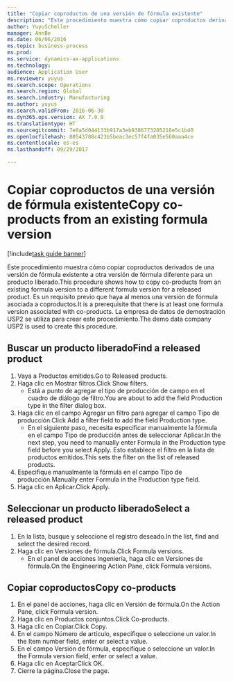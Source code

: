 ```yaml
--- 
title: "Copiar coproductos de una versión de fórmula existente"
description: "Este procedimiento muestra cómo copiar coproductos derivados de una versión de fórmula existente a otra versión de fórmula diferente para un producto liberado."
author: YuyuScheller
manager: AnnBe
ms.date: 06/06/2016
ms.topic: business-process
ms.prod: 
ms.service: dynamics-ax-applications
ms.technology: 
audience: Application User
ms.reviewer: yuyus
ms.search.scope: Operations
ms.search.region: Global
ms.search.industry: Manufacturing
ms.author: yuyus
ms.search.validFrom: 2016-06-30
ms.dyn365.ops.version: AX 7.0.0
ms.translationtype: HT
ms.sourcegitcommit: 7e0a5d044133b917a3eb9386773205218e5c1b40
ms.openlocfilehash: 80543780c423b5beac3ec57f4fa035e560aaa4ce
ms.contentlocale: es-es
ms.lasthandoff: 09/29/2017

---
```

# <a name="copy-co-products-from-an-existing-formula-version"></a><span data-ttu-id="754ce-103">Copiar coproductos de una versión de fórmula existente</span><span class="sxs-lookup"><span data-stu-id="754ce-103">Copy co-products from an existing formula version</span></span>

[!include[task guide banner](../../includes/task-guide-banner.md)]

<span data-ttu-id="754ce-104">Este procedimiento muestra cómo copiar coproductos derivados de una versión de fórmula existente a otra versión de fórmula diferente para un producto liberado.</span><span class="sxs-lookup"><span data-stu-id="754ce-104">This procedure shows how to copy co-products from an existing formula version to a different formula version for a released product.</span></span> <span data-ttu-id="754ce-105">Es un requisito previo que haya al menos una versión de fórmula asociada a coproductos.</span><span class="sxs-lookup"><span data-stu-id="754ce-105">It is a prerequisite that there is at least one formula version associated with co-products.</span></span> <span data-ttu-id="754ce-106">La empresa de datos de demostración USP2 se utiliza para crear este procedimiento.</span><span class="sxs-lookup"><span data-stu-id="754ce-106">The demo data company USP2 is used to create this procedure.</span></span>


## <a name="find-a-released-product"></a><span data-ttu-id="754ce-107">Buscar un producto liberado</span><span class="sxs-lookup"><span data-stu-id="754ce-107">Find a released product</span></span>
1. <span data-ttu-id="754ce-108">Vaya a Productos emitidos.</span><span class="sxs-lookup"><span data-stu-id="754ce-108">Go to Released products.</span></span>
2. <span data-ttu-id="754ce-109">Haga clic en Mostrar filtros.</span><span class="sxs-lookup"><span data-stu-id="754ce-109">Click Show filters.</span></span>
    * <span data-ttu-id="754ce-110">Está a punto de agregar el tipo de producción de campo en el cuadro de diálogo de filtro.</span><span class="sxs-lookup"><span data-stu-id="754ce-110">You are about to add the field Production type in the filter dialog box.</span></span>  
3. <span data-ttu-id="754ce-111">Haga clic en el campo Agregar un filtro para agregar el campo Tipo de producción.</span><span class="sxs-lookup"><span data-stu-id="754ce-111">Click Add a filter field to add the field Production type.</span></span>
    * <span data-ttu-id="754ce-112">En el siguiente paso, necesita especificar manualmente la fórmula en el campo Tipo de producción antes de seleccionar Aplicar.</span><span class="sxs-lookup"><span data-stu-id="754ce-112">In the next step, you need to manually enter Formula in the Production type field before you select Apply.</span></span> <span data-ttu-id="754ce-113">Esto establece el filtro en la lista de productos emitidos.</span><span class="sxs-lookup"><span data-stu-id="754ce-113">This sets the filter on the list of released products.</span></span>  
4. <span data-ttu-id="754ce-114">Especifique manualmente la fórmula en el campo Tipo de producción.</span><span class="sxs-lookup"><span data-stu-id="754ce-114">Manually enter Formula in the Production type field.</span></span>
5. <span data-ttu-id="754ce-115">Haga clic en Aplicar.</span><span class="sxs-lookup"><span data-stu-id="754ce-115">Click Apply.</span></span>

## <a name="select-a-released-product"></a><span data-ttu-id="754ce-116">Seleccionar un producto liberado</span><span class="sxs-lookup"><span data-stu-id="754ce-116">Select a released product</span></span>
1. <span data-ttu-id="754ce-117">En la lista, busque y seleccione el registro deseado.</span><span class="sxs-lookup"><span data-stu-id="754ce-117">In the list, find and select the desired record.</span></span>
2. <span data-ttu-id="754ce-118">Haga clic en Versiones de fórmula.</span><span class="sxs-lookup"><span data-stu-id="754ce-118">Click Formula versions.</span></span>
    * <span data-ttu-id="754ce-119">En el panel de acciones Ingeniería, haga clic en Versiones de fórmula.</span><span class="sxs-lookup"><span data-stu-id="754ce-119">On the Engineering Action Pane, click Formula versions.</span></span>  

## <a name="copy-co-products"></a><span data-ttu-id="754ce-120">Copiar coproductos</span><span class="sxs-lookup"><span data-stu-id="754ce-120">Copy co-products</span></span>
1. <span data-ttu-id="754ce-121">En el panel de acciones, haga clic en Versión de fórmula.</span><span class="sxs-lookup"><span data-stu-id="754ce-121">On the Action Pane, click Formula version.</span></span>
2. <span data-ttu-id="754ce-122">Haga clic en Productos conjuntos.</span><span class="sxs-lookup"><span data-stu-id="754ce-122">Click Co-products.</span></span>
3. <span data-ttu-id="754ce-123">Haga clic en Copiar.</span><span class="sxs-lookup"><span data-stu-id="754ce-123">Click Copy.</span></span>
4. <span data-ttu-id="754ce-124">En el campo Número de artículo, especifique o seleccione un valor.</span><span class="sxs-lookup"><span data-stu-id="754ce-124">In the Item number field, enter or select a value.</span></span>
5. <span data-ttu-id="754ce-125">En el campo Versión de fórmula, especifique o seleccione un valor.</span><span class="sxs-lookup"><span data-stu-id="754ce-125">In the Formula version field, enter or select a value.</span></span>
6. <span data-ttu-id="754ce-126">Haga clic en Aceptar</span><span class="sxs-lookup"><span data-stu-id="754ce-126">Click OK.</span></span>
7. <span data-ttu-id="754ce-127">Cierre la página.</span><span class="sxs-lookup"><span data-stu-id="754ce-127">Close the page.</span></span>



